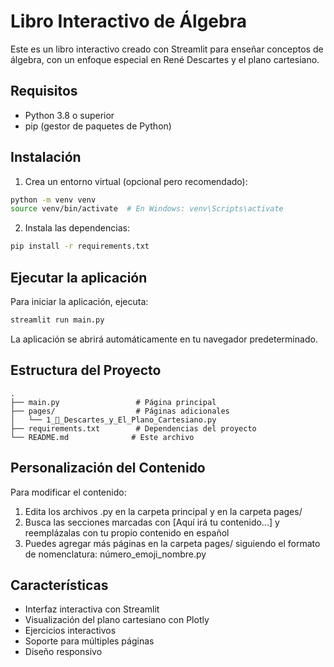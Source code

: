 # Libro Interactivo de Álgebra

Este es un libro interactivo creado con Streamlit para enseñar conceptos de álgebra, con un enfoque especial en René Descartes y el plano cartesiano.

## Requisitos

- Python 3.8 o superior
- pip (gestor de paquetes de Python)

## Instalación

1. Crea un entorno virtual (opcional pero recomendado):
```bash
python -m venv venv
source venv/bin/activate  # En Windows: venv\Scripts\activate
```

2. Instala las dependencias:
```bash
pip install -r requirements.txt
```

## Ejecutar la aplicación

Para iniciar la aplicación, ejecuta:
```bash
streamlit run main.py
```

La aplicación se abrirá automáticamente en tu navegador predeterminado.

## Estructura del Proyecto

```
.
├── main.py                 # Página principal
├── pages/                  # Páginas adicionales
│   └── 1_📐_Descartes_y_El_Plano_Cartesiano.py
├── requirements.txt        # Dependencias del proyecto
└── README.md              # Este archivo
```

## Personalización del Contenido

Para modificar el contenido:

1. Edita los archivos .py en la carpeta principal y en la carpeta pages/
2. Busca las secciones marcadas con [Aquí irá tu contenido...] y reemplázalas con tu propio contenido en español
3. Puedes agregar más páginas en la carpeta pages/ siguiendo el formato de nomenclatura: número_emoji_nombre.py

## Características

- Interfaz interactiva con Streamlit
- Visualización del plano cartesiano con Plotly
- Ejercicios interactivos
- Soporte para múltiples páginas
- Diseño responsivo 